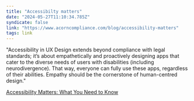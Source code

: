 ```yaml
---
title: "Accessibilty matters"
date: "2024-05-27T11:10:34.785Z"
syndicate: false
link: "https://www.acorncompliance.com/blog/accessibility-matters"
tags: link
---
```


"Accessibility in UX Design extends beyond compliance with legal standards; it’s about empathetically and proactively designing apps that cater to the diverse needs of users with disabilities (including neurodivergence). That way, everyone can fully use these apps, regardless of their abilities. Empathy should be the cornerstone of human-centred design."

[Accessibility Matters: What You Need to Know](https://www.acorncompliance.com/blog/accessibility-matters)